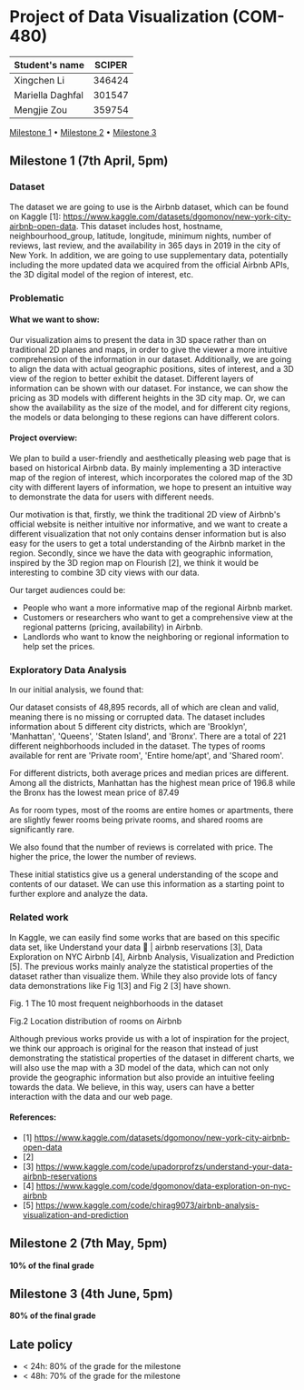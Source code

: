 # Project of Data Visualization (COM-480)

| Student's name | SCIPER |
| -------------- | ------ |
|Xingchen Li|346424|
|Mariella Daghfal|301547|
|Mengjie Zou|359754|

[Milestone 1](#milestone-1) • [Milestone 2](#milestone-2) • [Milestone 3](#milestone-3)

## Milestone 1 (7th April, 5pm)

### Dataset

The dataset we are going to use is the Airbnb dataset, which can be found on Kaggle [1]: https://www.kaggle.com/datasets/dgomonov/new-york-city-airbnb-open-data.
This dataset includes host, hostname, neighbourhood_group, latitude, longitude, minimum nights, number of reviews, last review, and the availability in 365 days in 2019 in the city of New York.
In addition, we are going to use supplementary data, potentially including the more updated data we acquired from the official Airbnb APIs, the 3D digital model of the region of interest, etc.


### Problematic

#### What we want to show:

Our visualization aims to present the data in 3D space rather than on traditional 2D planes and maps, in order to give the viewer a more intuitive comprehension of the information in our dataset. Additionally, we are going to align the data with actual geographic positions, sites of interest, and a 3D view of the region to better exhibit the dataset.
Different layers of information can be shown with our dataset. For instance, we can show the pricing as 3D models with different heights in the 3D city map. Or, we can show the availability as the size of the model, and for different city regions, the models or data belonging to these regions can have different colors.

#### Project overview:

We plan to build a user-friendly and aesthetically pleasing web page that is based on historical Airbnb data. By mainly implementing a 3D interactive map of the region of interest, which incorporates the colored map of the 3D city with different layers of information, we hope to present an intuitive way to demonstrate the data for users with different needs.

Our motivation is that, firstly, we think the traditional 2D view of Airbnb's official website is neither intuitive nor informative, and we want to create a different visualization that not only contains denser information but is also easy for the users to get a total understanding of the Airbnb market in the region. Secondly, since we have the data with geographic information, inspired by the 3D region map on Flourish [2], we think it would be interesting to combine 3D city views with our data.

Our target audiences could be:
* People who want a more informative map of the regional Airbnb market.
* Customers or researchers who want to get a comprehensive view at the regional patterns (pricing, availability) in Airbnb.
* Landlords who want to know the neighboring or regional information to help set the prices. 

### Exploratory Data Analysis

In our initial analysis, we found that:

Our dataset consists of 48,895 records, all of which are clean and valid, meaning there is no missing or corrupted data. The dataset includes information about 5 different city districts, which are 'Brooklyn', 'Manhattan', 'Queens', 'Staten Island', and 'Bronx'. There are a total of 221 different neighborhoods included in the dataset. The types of rooms available for rent are 'Private room', 'Entire home/apt', and 'Shared room'. 

For different districts, both average prices and median prices are different. Among all the districts, Manhattan has the highest mean price of 196.8 while the Bronx has the lowest mean price of 87.49



As for room types, most of the rooms are entire homes or apartments, there are slightly fewer rooms being private rooms, and shared rooms are significantly rare.


We also found that the number of reviews is correlated with price. The higher the price, the lower the number of reviews.



These initial statistics give us a general understanding of the scope and contents of our dataset. We can use this information as a starting point to further explore and analyze the data.


### Related work
In Kaggle, we can easily find some works that are based on this specific data set, like Understand your data 🎲 | airbnb reservations [3], Data Exploration on NYC Airbnb [4], Airbnb Analysis, Visualization and Prediction [5]. The previous works mainly analyze the 
statistical properties of the dataset rather than visualize them.  While they also provide lots of fancy data demonstrations like Fig 1[3] and Fig 2 [3]  have shown.


Fig. 1 The 10 most frequent neighborhoods in the dataset



Fig.2 Location distribution of rooms on Airbnb

Although previous works provide us with a lot of inspiration for the project, we think our approach is original for the reason that instead of just demonstrating the statistical properties of the dataset in different charts, we will also use the map with a 3D model of the data, which can not only provide the geographic information but also provide an intuitive feeling towards the data. We believe, in this way, users can have a better interaction with the data and our web page. 

#### References:
* [1] https://www.kaggle.com/datasets/dgomonov/new-york-city-airbnb-open-data
* [2] 
* [3] https://www.kaggle.com/code/upadorprofzs/understand-your-data-airbnb-reservations
* [4] https://www.kaggle.com/code/dgomonov/data-exploration-on-nyc-airbnb
* [5] https://www.kaggle.com/code/chirag9073/airbnb-analysis-visualization-and-prediction



## Milestone 2 (7th May, 5pm)

**10% of the final grade**


## Milestone 3 (4th June, 5pm)

**80% of the final grade**


## Late policy

- < 24h: 80% of the grade for the milestone
- < 48h: 70% of the grade for the milestone

